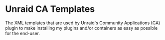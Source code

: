 # Unraid CA Templates

The XML templates that are used by Unraid's Community Applications (CA) plugin to make installing my plugins and/or containers as easy as possible for the end-user.
